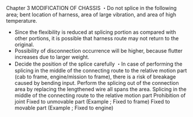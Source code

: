 Chapter 3
MODIFICATION OF CHASSIS
・Do not splice in the following area; bent location of harness, area of large vibration, and area
of high temperature.
- Since the flexibility is reduced at splicing portion as compared with other portions, it is
possible that harness route may not return to the original.
- Possibility of disconnection occurrence will be higher, because flutter increases due to
larger weight.
- Decide the position of the splice carefully
・In case of performing the splicing in the middle of the connecting route to the relative motion
part (cab to frame, engine/mission to frame), there is a risk of breakage caused by bending
input. Perform the splicing out of the connection area by replacing the lengthened wire all
spans the area.
Splicing in the middle of the connecting route to the relative motion part
Prohibition of joint
Fixed to unmovable part
(Example ; Fixed to frame)
Fixed to movable part
(Example ; Fixed to engine)